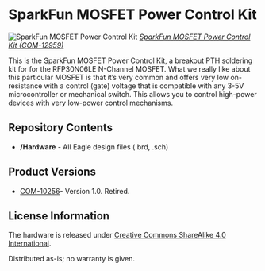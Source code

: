 SparkFun MOSFET Power Control Kit
===================================

![SparkFun MOSFET Power Control Kit](https://cdn.sparkfun.com//assets/parts/9/8/9/2/12959-01.jpg)
[*SparkFun MOSFET Power Control Kit (COM-12959)*](https://www.sparkfun.com/products/12959)

This is the SparkFun MOSFET Power Control Kit, a breakout PTH soldering kit for for the RFP30N06LE N-Channel MOSFET.
What we really like about this particular MOSFET is that it’s very common and offers very low on-resistance with a control 
(gate) voltage that is compatible with any 3-5V microcontroller or mechanical switch. This allows you to control high-power
 devices with very low-power control mechanisms.
 
 Repository Contents
-------------------
* **/Hardware** - All Eagle design files (.brd, .sch)

Product Versions
----------------
* [COM-10256](https://www.sparkfun.com/products/retired/10256)- Version 1.0. Retired. 

License Information
-------------------
The hardware is released under [Creative Commons ShareAlike 4.0 International](https://creativecommons.org/licenses/by-sa/4.0/).

Distributed as-is; no warranty is given.
